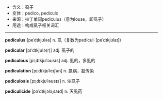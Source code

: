 - <span class="definition">含义：虱子</span>
- <span class="definition">变体：pedico, pediculo</span>
- <span class="definition">来源：拉丁单词pediculus（意为louse，即虱子）</span>
- <span class="definition">用途：构成虱子相关词汇</span>

---

<span class="vocabulary">**pediculus**</span> [peˈdɪkjʊləs] n. 虱（复数为pediculi [peˈdɪkjʊlaɪ]）

<span class="vocabulary">**pedicular**</span> [pɪˈdɪkjʊlə(r)] adj. 虱子的

<span class="vocabulary">**pediculous**</span> [pɪˌdɪkjʊˈləʊsɪs] adj. 虱的，多虱的

<span class="vocabulary">**pediculation**</span> [pɪˌdɪkjʊˈleɪʃən] n. 虱病，虱传染

<span class="vocabulary">**pediculosis**</span> [pɪˌdɪkjʊˈləʊsɪs] n. 生虱子

<span class="vocabulary">**pediculicide**</span> [pəˈdɪkjələˌsaɪd] n. 灭虱药


